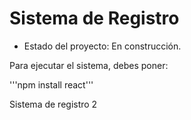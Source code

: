 <h1> Sistema de Registro </h1>

- Estado del proyecto: En construcción.

Para ejecutar el sistema, debes poner:

  '''npm install react'''

Sistema de registro 2
